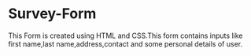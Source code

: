 # Survey-Form
This Form is created using HTML and CSS.This form contains inputs like first name,last name,address,contact and some personal details of user.
